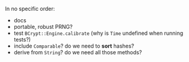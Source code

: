 In no specific order:

* docs
* portable, robust PRNG?
* test `BCrypt::Engine.calibrate` (why is `Time` undefined when running
  tests?)
* include `Comparable`? do we need to **sort** hashes?
* derive from `String`? do we need all those methods?
